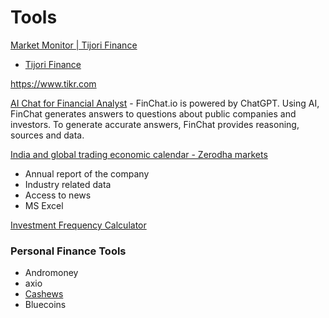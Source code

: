 # Tools

[Market Monitor \| Tijori Finance](https://www.tijorifinance.com/in/markets?sort_column=1D&sort_type=asc)

- [Tijori Finance](https://www.tijorifinance.com/?r=n)

https://www.tikr.com

[AI Chat for Financial Analyst](https://finchat.io/) - FinChat.io is powered by ChatGPT. Using AI, FinChat generates answers to questions about public companies and investors. To generate accurate answers, FinChat provides reasoning, sources and data.

[India and global trading economic calendar - Zerodha markets](https://zerodha.com/markets/calendar/)

- Annual report of the company
- Industry related data
- Access to news
- MS Excel

[Investment Frequency Calculator](https://investcalc.github.io/)

### Personal Finance Tools

- Andromoney
- axio
- [Cashews](https://cashews.finance/)
- Bluecoins
